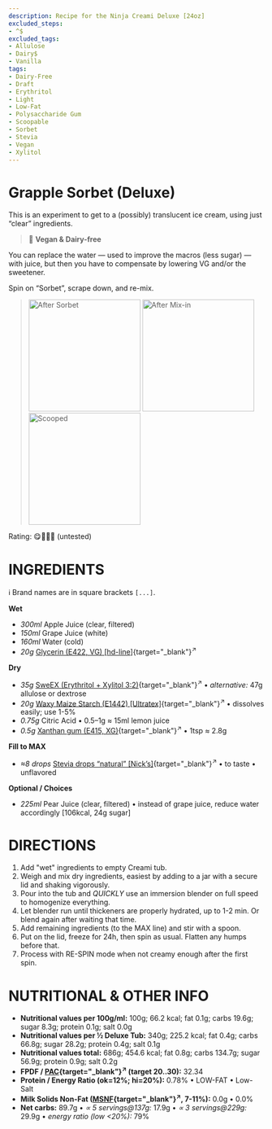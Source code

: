 ```yaml
---
description: Recipe for the Ninja Creami Deluxe [24oz]
excluded_steps:
- ^$
excluded_tags:
- Allulose
- Dairy$
- Vanilla
tags:
- Dairy-Free
- Draft
- Erythritol
- Light
- Low-Fat
- Polysaccharide Gum
- Scoopable
- Sorbet
- Stevia
- Vegan
- Xylitol
---
```

# Grapple Sorbet (Deluxe)

This is an experiment to get to a (possibly) translucent
ice cream, using just “clear” ingredients.

> 🌿 **Vegan & Dairy-free**

You can replace the water — used to improve the macros (less sugar) — with juice,
but then you have to compensate by lowering VG and/or the sweetener.

Spin on “Sorbet”, scrape down, and re-mix.

> <img width=220 alt="After Sorbet" src="_1.jpg" class="zoomable" />
> <img width=220 alt="After Mix-in" src="_2.jpg" class="zoomable" />
> <img width=220 alt="Scooped" src="_3.jpg" class="zoomable" />

Rating: 😋🍎🍏🍇 (untested)

# INGREDIENTS

ℹ️ Brand names are in square brackets `[...]`.

**Wet**

  - _300ml_ Apple Juice (clear, filtered)
  - _150ml_ Grape Juice (white)
  - _160ml_ Water (cold)
  - _20g_ [Glycerin (E422, VG) \[hd-line\]](/ice-creamery/info/ingredients/#vegetable-glycerin-glycerol-vg-e422){target="_blank"}<sup>↗</sup>

**Dry**

  - _35g_ [SweEX (Erythritol + Xylitol 3:2)](/ice-creamery/info/ingredients/#sweex-erythritol-xylitol-blend){target="_blank"}<sup>↗</sup> • *alternative:* 47g allulose or dextrose
  - _20g_ [Waxy Maize Starch (E1442) \[Ultratex\]](/ice-creamery/info/ingredients/#waxy-maize-starch-e1442){target="_blank"}<sup>↗</sup> • dissolves easily; use 1-5%
  - _0.75g_ Citric Acid • 0.5–1g ≈ 15ml lemon juice
  - _0.5g_ [Xanthan gum (E415, XG)](/ice-creamery/info/ingredients/#xanthan-gum-xg-e415){target="_blank"}<sup>↗</sup> • 1tsp ≈ 2.8g

**Fill to MAX**

  - _≈8 drops_ [Stevia drops “natural” \[Nick’s\]](/ice-creamery/info/ingredients/#stevia-e960){target="_blank"}<sup>↗</sup> • to taste • unflavored

**Optional / Choices**

  - _225ml_ Pear Juice (clear, filtered) • instead of grape juice, reduce water accordingly [106kcal, 24g sugar]

# DIRECTIONS

 1. Add "wet" ingredients to empty Creami tub.
 1. Weigh and mix dry ingredients, easiest by adding to a jar with a secure lid and shaking vigorously.
 1. Pour into the tub and *QUICKLY* use an immersion blender on full speed to homogenize everything.
 1. Let blender run until thickeners are properly hydrated, up to 1-2 min. Or blend again after waiting that time.
 1. Add remaining ingredients (to the MAX line) and stir with a spoon.
 1. Put on the lid, freeze for 24h, then spin as usual. Flatten any humps before that.
 1. Process with RE-SPIN mode when not creamy enough after the first spin.

# NUTRITIONAL & OTHER INFO

- **Nutritional values per 100g/ml:** 100g; 66.2 kcal; fat 0.1g; carbs 19.6g; sugar 8.3g; protein 0.1g; salt 0.0g
- **Nutritional values per ½ Deluxe Tub:** 340g; 225.2 kcal; fat 0.4g; carbs 66.8g; sugar 28.2g; protein 0.4g; salt 0.1g
- **Nutritional values total:** 686g; 454.6 kcal; fat 0.8g; carbs 134.7g; sugar 56.9g; protein 0.9g; salt 0.2g
- **FPDF / [PAC](/ice-creamery/info/glossary/#potere-anti-congelante-pac){target="_blank"}<sup>↗</sup> (target 20..30):** 32.34
- **Protein / Energy Ratio (ok=12%; hi=20%):** 0.78% • LOW-FAT • Low-Salt
- **Milk Solids Non-Fat ([MSNF](/ice-creamery/info/glossary/#milk-solids-not-fat-msnf){target="_blank"}<sup>↗</sup>, 7-11%):** 0.0g • 0.0%
- **Net carbs:** 89.7g • *∝ 5 servings@137g:* 17.9g • *∝ 3 servings@229g:* 29.9g • *energy ratio (low <20%):* 79%
